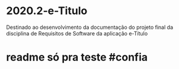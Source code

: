 # 2020.2-e-Titulo
Destinado ao desenvolvimento da documentação do projeto final da disciplina de Requisitos de Software da aplicação e-Título

# readme só pra teste #confia
